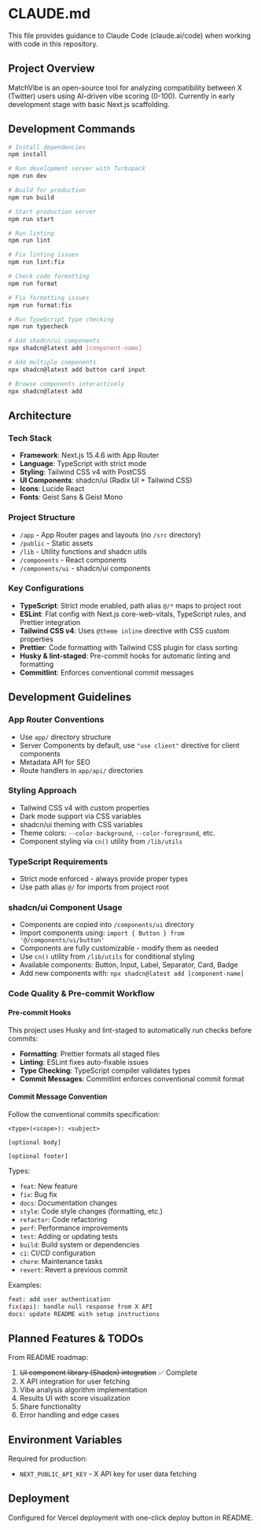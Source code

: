 # CLAUDE.md

This file provides guidance to Claude Code (claude.ai/code) when working with code in this repository.

## Project Overview

MatchVibe is an open-source tool for analyzing compatibility between X (Twitter) users using AI-driven vibe scoring (0-100). Currently in early development stage with basic Next.js scaffolding.

## Development Commands

```bash
# Install dependencies
npm install

# Run development server with Turbopack
npm run dev

# Build for production
npm run build

# Start production server
npm run start

# Run linting
npm run lint

# Fix linting issues
npm run lint:fix

# Check code formatting
npm run format

# Fix formatting issues
npm run format:fix

# Run TypeScript type checking
npm run typecheck

# Add shadcn/ui components
npx shadcn@latest add [component-name]

# Add multiple components
npx shadcn@latest add button card input

# Browse components interactively
npx shadcn@latest add
```

## Architecture

### Tech Stack

- **Framework**: Next.js 15.4.6 with App Router
- **Language**: TypeScript with strict mode
- **Styling**: Tailwind CSS v4 with PostCSS
- **UI Components**: shadcn/ui (Radix UI + Tailwind CSS)
- **Icons**: Lucide React
- **Fonts**: Geist Sans & Geist Mono

### Project Structure

- `/app` - App Router pages and layouts (no `/src` directory)
- `/public` - Static assets
- `/lib` - Utility functions and shadcn utils
- `/components` - React components
- `/components/ui` - shadcn/ui components

### Key Configurations

- **TypeScript**: Strict mode enabled, path alias `@/*` maps to project root
- **ESLint**: Flat config with Next.js core-web-vitals, TypeScript rules, and Prettier integration
- **Tailwind CSS v4**: Uses `@theme inline` directive with CSS custom properties
- **Prettier**: Code formatting with Tailwind CSS plugin for class sorting
- **Husky & lint-staged**: Pre-commit hooks for automatic linting and formatting
- **Commitlint**: Enforces conventional commit messages

## Development Guidelines

### App Router Conventions

- Use `app/` directory structure
- Server Components by default, use `"use client"` directive for client components
- Metadata API for SEO
- Route handlers in `app/api/` directories

### Styling Approach

- Tailwind CSS v4 with custom properties
- Dark mode support via CSS variables
- shadcn/ui theming with CSS variables
- Theme colors: `--color-background`, `--color-foreground`, etc.
- Component styling via `cn()` utility from `/lib/utils`

### TypeScript Requirements

- Strict mode enforced - always provide proper types
- Use path alias `@/` for imports from project root

### shadcn/ui Component Usage

- Components are copied into `/components/ui` directory
- Import components using: `import { Button } from '@/components/ui/button'`
- Components are fully customizable - modify them as needed
- Use `cn()` utility from `/lib/utils` for conditional styling
- Available components: Button, Input, Label, Separator, Card, Badge
- Add new components with: `npx shadcn@latest add [component-name]`

### Code Quality & Pre-commit Workflow

#### Pre-commit Hooks

This project uses Husky and lint-staged to automatically run checks before commits:

- **Formatting**: Prettier formats all staged files
- **Linting**: ESLint fixes auto-fixable issues
- **Type Checking**: TypeScript compiler validates types
- **Commit Messages**: Commitlint enforces conventional commit format

#### Commit Message Convention

Follow the conventional commits specification:

```
<type>(<scope>): <subject>

[optional body]

[optional footer]
```

Types:

- `feat`: New feature
- `fix`: Bug fix
- `docs`: Documentation changes
- `style`: Code style changes (formatting, etc.)
- `refactor`: Code refactoring
- `perf`: Performance improvements
- `test`: Adding or updating tests
- `build`: Build system or dependencies
- `ci`: CI/CD configuration
- `chore`: Maintenance tasks
- `revert`: Revert a previous commit

Examples:

```bash
feat: add user authentication
fix(api): handle null response from X API
docs: update README with setup instructions
```

## Planned Features & TODOs

From README roadmap:

1. ~~UI component library (Shadcn) integration~~ ✅ Complete
2. X API integration for user fetching
3. Vibe analysis algorithm implementation
4. Results UI with score visualization
5. Share functionality
6. Error handling and edge cases

## Environment Variables

Required for production:

- `NEXT_PUBLIC_API_KEY` - X API key for user data fetching

## Deployment

Configured for Vercel deployment with one-click deploy button in README.
